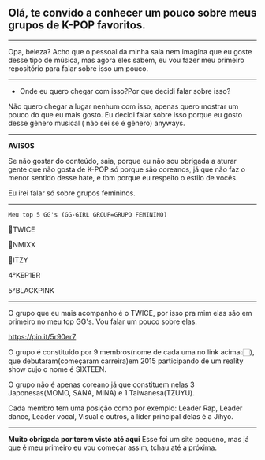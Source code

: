 ## Olá, te convido a conhecer um pouco sobre meus grupos de K-POP favoritos.
___________________________________________________________________________
Opa, beleza? Acho que o pessoal da minha sala nem imagina que eu goste desse tipo de música, mas agora eles sabem, eu vou fazer meu primeiro repositório para falar sobre isso um pouco.
________________________________________________________________________________________________________________________________________________________________________________________
* Onde eu quero chegar com isso?Por que decidi falar sobre isso?
 
Não quero chegar a lugar nenhum com isso, apenas quero mostrar um pouco do que eu mais gosto. 
 Eu decidi falar sobre isso porque eu gosto desse gênero musical ( não sei se é gênero) anyways.
_____________________________________________________________________________________________
 
**AVISOS**

Se não gostar do conteúdo, saia, porque eu não sou obrigada a aturar gente que não gosta de K-POP só porque são coreanos, já que não faz o menor sentido desse hate, e tbm porque eu respeito o estilo de vocês.

Eu irei falar só sobre grupos femininos.
_______________________________________________________________________________________________________________________________________________________________________________________________________________

```Meu top 5 GG's (GG-GIRL GROUP=GRUPO FEMININO)```

🥇TWICE

🥈NMIXX

🥉ITZY

4°KEP1ER

5°BLACKPINK
_______________________________________________
 
 O grupo que eu mais acompanho é o TWICE, por isso pra mim elas são em primeiro no meu top GG's. Vou falar um pouco sobre elas.
 
https://pin.it/5r90er7

 O grupo é constituído por 9 membros(nome de cada uma no link acima👆🏻), que debutaram(começaram carreira)em 2015 participando de um reality show cujo o nome é SIXTEEN.

 O grupo não é apenas coreano já que constituem nelas 3 Japonesas(MOMO, SANA, MINA) e 1 Taiwanesa(TZUYU).

 Cada membro tem uma posição como por exemplo: Leader Rap, Leader dance, Leader vocal, Visual e outros, a líder principal delas é a Jihyo.
 _________________________________________________________________________________________________________________________________________
 
**Muito obrigada por terem visto até aqui**
 Esse foi um site pequeno, mas já que é meu primeiro eu vou começar assim, tchau até a próxima.


